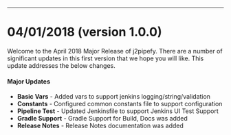 ---

# 04/01/2018 (version 1.0.0)

Welcome to the April 2018 Major Release of j2pipefy. There are a number of significant updates in this first version that we hope you will like. This update addresses the below changes.  

#### Major Updates  
* **Basic Vars** - Added vars to support jenkins logging/string/validation  
* **Constants** - Configured common constants file to support configuration  
* **Pipeline Test** - Updated Jenkinsfile to support Jenkins UI Test Support  
* **Gradle Support** - Gradle Support for Build, Docs was added  
* **Release Notes** - Release Notes documentation was added  
